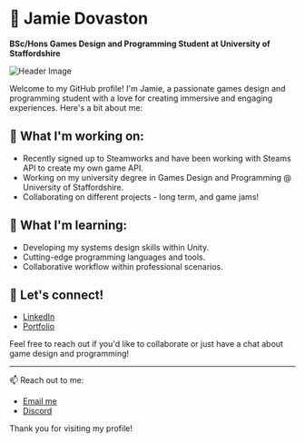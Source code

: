 # 👋 Jamie Dovaston
**BSc/Hons Games Design and Programming Student at University of Staffordshire**

![Header Image](http://jamie-portfolio-zipline.xrdxno.easypanel.host/u/QFOZKf.png)

Welcome to my GitHub profile! I'm Jamie, a passionate games design and programming student with a love for creating immersive and engaging experiences. Here's a bit about me:

## 🔭 What I'm working on:
- Recently signed up to Steamworks and have been working with Steams API to create my own game API.
- Working on my university degree in Games Design and Programming @ University of Staffordshire.
- Collaborating on different projects - long term, and game jams!

## 🌱 What I'm learning:
- Developing my systems design skills within Unity.
- Cutting-edge programming languages and tools.
- Collaborative workflow within professional scenarios.

## 💬 Let's connect!
- [LinkedIn](https://www.linkedin.com/in/jamiedovaston)
- [Portfolio](http://jamiedovaston.com/)

Feel free to reach out if you'd like to collaborate or just have a chat about game design and programming!

---
📫 Reach out to me:
- [Email me](jamiedovaston@outlook.com)
- [Discord](https://discord.com/users/736760201192931400)

Thank you for visiting my profile!
